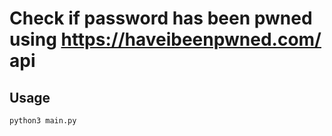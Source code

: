 # Check if password has been pwned using https://haveibeenpwned.com/ api
## Usage
``` bash
python3 main.py
```
